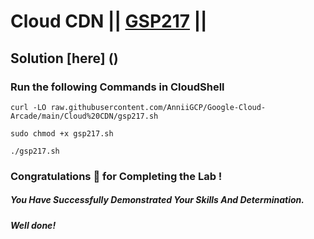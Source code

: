# Cloud CDN || [GSP217](https://www.cloudskillsboost.google/focuses/1251?parent=catalog) ||

## Solution [here] ()

### Run the following Commands in CloudShell

```
curl -LO raw.githubusercontent.com/AnniiGCP/Google-Cloud-Arcade/main/Cloud%20CDN/gsp217.sh

sudo chmod +x gsp217.sh

./gsp217.sh
```

### Congratulations 🎉 for Completing the Lab !

##### *You Have Successfully Demonstrated Your Skills And Determination.*

#### *Well done!*

 

 
